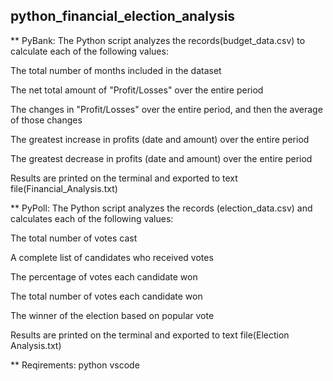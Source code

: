 ## python_financial_election_analysis

** PyBank:
 The Python script  analyzes the records(budget_data.csv) to calculate each of the following values:

The total number of months included in the dataset

The net total amount of "Profit/Losses" over the entire period

The changes in "Profit/Losses" over the entire period, and then the average of those changes

The greatest increase in profits (date and amount) over the entire period

The greatest decrease in profits (date and amount) over the entire period

Results are printed on the terminal and exported to text file(Financial_Analysis.txt)


** PyPoll:
 The Python script  analyzes the records (election_data.csv) and calculates each of the following values:

The total number of votes cast

A complete list of candidates who received votes

The percentage of votes each candidate won

The total number of votes each candidate won

The winner of the election based on popular vote

Results are printed on the terminal and exported to text file(Election Analysis.txt)

** Reqirements:
python
vscode

